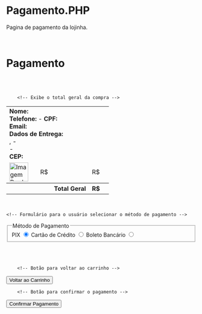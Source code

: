 # Pagamento.PHP
Pagina de pagamento da lojinha.

<?php
// Inclui o script de segurança que verifica se o usuário está autenticado //
include('segurancaum.php');

// Inclui o cabeçalho da página (HTML padrão, menus, etc.) //
include('cabecalho.php');

// Inclui o arquivo de conexão com o banco de dados //
include('conn.php');

// Verifica se existe uma sessão de carrinho ativa; caso não exista, redireciona para a página inicial //
session_start(); // Inicia a sessão para acessar as variáveis de sessão //
if(!isset($_SESSION['carrinho'])) {
    header('Location: index.php'); // Redireciona para a página inicial //
    exit(); // Encerra o script para evitar execução adicional //
}
//Pegar os dados do usuário//
// Busca os dados do usuário logado a partir do ID armazenado na sessão //
$sql = "SELECT * FROM tb_usuarios WHERE id_usuario = {$_SESSION['id_usuario']}";
$result = mysqli_query($link, $sql);
$usuario = mysqli_fetch_array($result); // Armazena os dados do usuário em um array //
?>
<!DOCTYPE html>
<html lang="PT-br">

<head>
    <meta charset="UTF-8">
    <meta name="viewport" content="width=device-width, initial-scale=1.0">
    <!-- Link para o arquivo de estilos CSS -->
    <link rel="stylesheet" href="estilo3.css">
    <title>Pagamento</title>
</head>

<body>
    <br>
    <h1>Pagamento</h1>
    <br><br>

<table>
        <tr>
            <td colspan="5">
                <!-- Exibe os dados do usuário para conferência -->
                <b>Nome: </b><?= $usuario[1] ?><br>
                <b>Telefone: </b><?= $usuario[14] ?> - <b>CPF: </b><?= $usuario[3] ?><br>
                <b>Email: </b><?= $usuario[4] ?><br>
                <b>Dados de Entrega:</b><br>
                <?= $usuario[6] ?>, <?= $usuario[7] ?> - <?= $usuario[8] ?><br>
                <?= $usuario[9] ?> - <?= $usuario[10] ?><br>
                <b>CEP: </b><?= $usuario[5] ?><br>
            </td>
        </tr>

<?php
        // Busca os produtos adicionados ao carrinho com seus detalhes e calcula o valor total //
        $sql = "SELECT id_carrinho, id_produto_carrinho, nome_produto, valor_produto,
            (valor_produto * quantidade_carrinho), imagem_produto, quantidade_carrinho
            FROM tb_carrinhos
            JOIN tb_produtos ON tb_carrinhos.id_produto_carrinho = tb_produtos.id_produto
            WHERE numero_carrinho = '{$_SESSION['carrinho']}'";
        $result = mysqli_query($link, $sql);

        // Fecha a conexão com o banco de dados (após a consulta) //
        mysqli_close($link);

        $total = 0; // Variável para somar o valor total da compra //

        // Loop que exibe cada produto do carrinho //
        while ($tbl = mysqli_fetch_array($result)) {
        ?>
<tr>
                <td><img src="imagens/<?= $tbl[5] ?>" alt="Imagem Produto" height="50"></td>
                <td><?= $tbl[2] ?></td> <!-- Nome do produto -->
                <td>R$ <?= number_format($tbl[3], 2, ",", ".") ?> </td> <!-- Preço unitário -->
                <td><?= $tbl[6] ?></td> <!-- Quantidade -->
                <td>R$ <?= number_format($tbl[4], 2, ",", ".") ?> </td> <!-- Subtotal -->
            </tr>
        <?php
            $total += $tbl[4]; // Soma o subtotal ao total geral //
        }
        ?>

        <!-- Exibe o total geral da compra -->
<tr>
            <th></th>
            <th></th>
            <th></th>
            <th>Total Geral</th>
            <th>R$ <?= number_format($total, 2, ",", ".") ?> </th>
            <th></th>
        </tr>
    </table>
<br>

    <!-- Formulário para o usuário selecionar o método de pagamento -->
<form action="obrigado.php" method="post">
        <fieldset>
            <legend>Método de Pagamento</legend>
            <label for="pix">PIX</label>
            <input type="radio" name="pagamento" id="pix" value="2" checked>
            <label for="cartao">Cartão de Crédito</label>
            <input type="radio" name="pagamento" id="cartao" value="3">
            <label for="boleto">Boleto Bancário</label>
            <input type="radio" name="pagamento" id="boleto" value="4">
        </fieldset>

<br><br>

        <!-- Botão para voltar ao carrinho -->
<a href="carrinho.php"><button type="button">Voltar ao Carrinho</button></a>

        <!-- Botão para confirmar o pagamento -->
<input type="submit" value="Confirmar Pagamento">
    </form>
</body>

</html>
